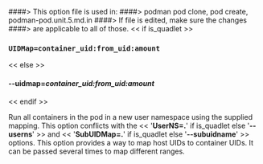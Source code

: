 ####> This option file is used in:
####>   podman pod clone, pod create, podman-pod.unit.5.md.in
####> If file is edited, make sure the changes
####> are applicable to all of those.
<< if is_quadlet >>
### `UIDMap=container_uid:from_uid:amount`
<< else >>
#### **--uidmap**=*container_uid:from_uid:amount*
<< endif >>

Run all containers in the pod in a new user namespace using the supplied mapping. This
option conflicts with the << '**UserNS=.**' if is_quadlet else '**--userns**' >> and << '**SubUIDMap=.**' if is_quadlet else '**--subuidname**' >> options. This
option provides a way to map host UIDs to container UIDs. It can be passed
several times to map different ranges.
